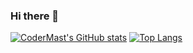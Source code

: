 ### Hi there 👋

<!---
<div align="center">
  <img src="https://github-readme-stats.vercel.app/api?username=codermast&show_icons=true&theme=transparent&hide=contribs&theme=radical" /> 
</div>
-->
[![CoderMast's GitHub stats](https://github-readme-stats.vercel.app/api?username=codermast&show_icons=true&hide=contribs)](https://github.com/codermast/)
[![Top Langs](https://github-readme-stats.vercel.app/api/top-langs/?username=codermast)](https://github.com/codermast)
